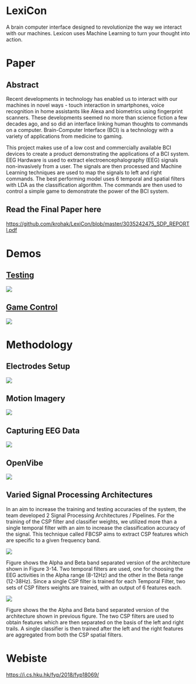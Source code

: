 # LexiCon

A brain computer interface designed to revolutionize the way we interact with our machines.
Lexicon uses Machine Learning to turn your thought into action.

# Paper

## Abstract

Recent developments in technology has enabled us to interact with our machines in novel ways - touch interaction in smartphones, voice recognition in home assistants like Alexa and biometrics using fingerprint scanners. These developments seemed no more than science fiction a few decades ago, and so did an interface linking human thoughts to commands on a computer. Brain-Computer Interface (BCI) is a technology with a variety of applications from medicine to gaming. 

This project makes use of a low cost and commercially available BCI devices to create a product demonstrating the applications of a BCI system. EEG Hardware is used to extract electroencephalography (EEG) signals non-invasively from a user. The signals are then processed and Machine Learning techniques are used to map the signals to left and right commands. The best performing model uses 6 temporal and spatial filters with LDA as the classification algorithm. The commands are then used to control a simple game to demonstrate the power of the BCI system.

## Read the Final Paper here
https://github.com/krohak/LexiCon/blob/master/3035242475_SDP_REPORTl.pdf


# Demos

## [Testing](https://drive.google.com/file/d/10kiF07WuiZhHwe1b2Yuiy4SUnI7Ru2eq/view?usp=sharing)
[<img src='https://raw.githubusercontent.com/krohak/LexiCon/master/Screenshot%202021-07-01%20at%203.40.40%20PM.png'>](https://drive.google.com/file/d/10kiF07WuiZhHwe1b2Yuiy4SUnI7Ru2eq/view?usp=sharing)

## [Game Control](https://drive.google.com/file/d/1-a7NTX9laiM_SheUz6Q5CABLMDZ3yie8/view?usp=sharing)
[<img src='https://raw.githubusercontent.com/krohak/LexiCon/master/Screenshot%202021-07-01%20at%203.40.47%20PM.png'>](https://drive.google.com/file/d/1-a7NTX9laiM_SheUz6Q5CABLMDZ3yie8/view?usp=sharing)

# Methodology

## Electrodes Setup
<img src='https://raw.githubusercontent.com/krohak/LexiCon/master/Screenshot%202021-07-01%20at%203.47.13%20PM.png'>

## Motion Imagery
<img src='https://raw.githubusercontent.com/krohak/LexiCon/master/Screenshot%202021-07-01%20at%203.48.11%20PM.png'>

## Capturing EEG Data 
<img src='https://raw.githubusercontent.com/krohak/LexiCon/master/openbci-daisy.PNG'>

## OpenVibe
<img src='https://raw.githubusercontent.com/krohak/LexiCon/master/15-03-accuracy.PNG'>

## Varied Signal Processing Architectures
In an aim to increase the training and testing accuracies of the system, the team developed 2 Signal Processing Architectures / Pipelines. For the training of the CSP filter and classifier weights, we utilized more than a single temporal filter with an aim to increase the classification accuracy of the signal. This technique called FBCSP aims to extract CSP features which are specific to a given frequency band.

<img src='https://raw.githubusercontent.com/krohak/LexiCon/master/Screenshot%202021-07-01%20at%203.58.04%20PM.png'>

Figure shows the Alpha and Beta band separated version of the architecture shown in Figure 3-14. Two temporal filters are used, one for choosing the EEG activities in the Alpha range (8-12Hz) and the other in the Beta range (12-38Hz). Since a single CSP filter is trained for each Temporal Filter, two sets of CSP filters weights are trained, with an output of 6 features each.

<img src='https://raw.githubusercontent.com/krohak/LexiCon/master/Screenshot%202021-07-01%20at%203.58.09%20PM.png'>

Figure shows the the Alpha and Beta band separated version of the architecture shown in previous figure. The two CSP filters are used to obtain features which are then separated on the basis of the left and right trails. A single classifier is then trained after the left and the right features are aggregated from both the CSP spatial filters.

# Webiste
https://i.cs.hku.hk/fyp/2018/fyp18069/
